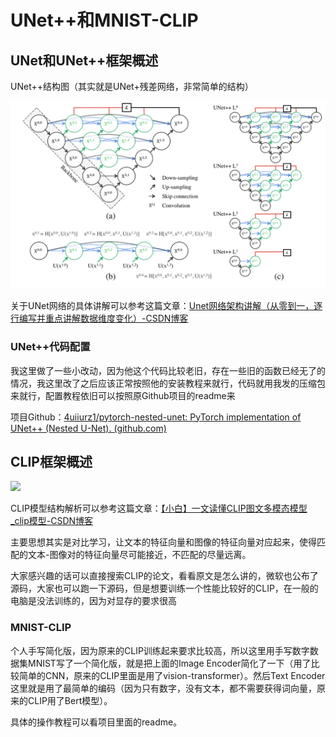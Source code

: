 # UNet++和MNIST-CLIP

## UNet和UNet++框架概述

UNet++结构图（其实就是UNet+残差网络，非常简单的结构）

![](pictures\1730891976611.png)

关于UNet网络的具体讲解可以参考这篇文章：[Unet网络架构讲解（从零到一，逐行编写并重点讲解数据维度变化）-CSDN博客](https://blog.csdn.net/knighthood2001/article/details/138075554)

### UNet++代码配置

我这里做了一些小改动，因为他这个代码比较老旧，存在一些旧的函数已经无了的情况，我这里改了之后应该正常按照他的安装教程来就行，代码就用我发的压缩包来就行，配置教程依旧可以按照原Github项目的readme来

项目Github：[4uiiurz1/pytorch-nested-unet: PyTorch implementation of UNet++ (Nested U-Net). (github.com)](https://github.com/4uiiurz1/pytorch-nested-unet)



## CLIP框架概述

![](C:\Users\zhuqh\Desktop\deep_learning_course\第九节\pictures\1730892255275.png)

CLIP模型结构解析可以参考这篇文章：[【小白】一文读懂CLIP图文多模态模型_clip模型-CSDN博客](https://blog.csdn.net/weixin_47228643/article/details/136690837)

主要思想其实是对比学习，让文本的特征向量和图像的特征向量对应起来，使得匹配的文本-图像对的特征向量尽可能接近，不匹配的尽量远离。

大家感兴趣的话可以直接搜索CLIP的论文，看看原文是怎么讲的，微软也公布了源码，大家也可以跑一下源码，但是想要训练一个性能比较好的CLIP，在一般的电脑是没法训练的，因为对显存的要求很高

### MNIST-CLIP

个人手写简化版，因为原来的CLIP训练起来要求比较高，所以这里用手写数字数据集MNIST写了一个简化版，就是把上面的Image Encoder简化了一下（用了比较简单的CNN，原来的CLIP里面是用了vision-transformer）。然后Text Encoder这里就是用了最简单的编码（因为只有数字，没有文本，都不需要获得词向量，原来的CLIP用了Bert模型）。

具体的操作教程可以看项目里面的readme。